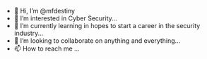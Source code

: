 - 👋 Hi, I’m @mfdestiny
- 👀 I’m interested in Cyber Security...
- 🌱 I’m currently learning in hopes to start a career in the security industry...
- 💞️ I’m looking to collaborate on anything and everything...
- 📫 How to reach me ...

<!---
mfdestiny/mfdestiny is a ✨ special ✨ repository because its `README.md` (this file) appears on your GitHub profile.
You can click the Preview link to take a look at your changes.
--->
